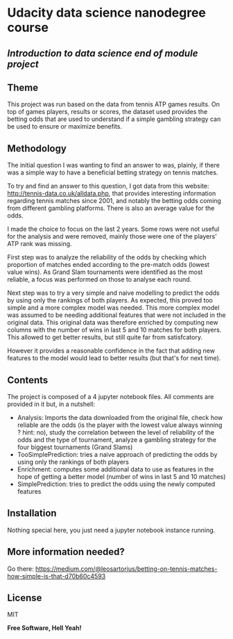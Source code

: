 # Udacity data science nanodegree course
## _Introduction to data science end of module project_

## Theme

This project was run based on the data from tennis ATP games results. On top of games players, results or scores, the dataset used provides the betting odds that are used to understand if a simple gambling strategy can be used to ensure or maximize benefits.

## Methodology

The initial question I was wanting to find an answer to was, plainly, if there was a simple way to have a beneficial betting strategy on tennis matches.

To try and find an answer to this question, I got data from this website: http://tennis-data.co.uk/alldata.php, that provides interesting information regarding tennis matches since 2001, and notably the betting odds coming from different gambling platforms. There is also an average value for the odds.

I made the choice to focus on the last 2 years. Some rows were not useful for the analysis and were removed, mainly those were one of the players' ATP rank was missing.

First step was to analyze the reliability of the odds by checking which proportion of matches ended according to the pre-match odds (lowest value wins). As Grand Slam tournaments were identified as the most reliable, a focus was performed on those to analyse each round.

Next step was to try a very simple and naive modelling to predict the odds by using only the rankings of both players. As expected, this proved too simple and a more complex model was needed. This more complex model was assumed to be needing additional features that were not included in the original data. This original data was therefore enriched by computing new columns with the number of wins in last 5 and 10 matches for both players. This allowed to get better results, but still quite far from satisfcatory.

However it provides a reasonable confidence in the fact that adding new features to the model would lead to better results (but that's for next time).

## Contents

The project is composed of a 4 jupyter notebook files. All comments are provided in it but, in a nutshell:

- Analysis: Imports the data downloaded from the original file, check how reliable are the odds (is the player with the lowest value always winning ? hint: no), study the correlation between the level of reliability of the odds and the type of tournament, analyze a gambling strategy for the four biggest tournaments (Grand Slams)
- TooSimplePrediction: tries a naive approach of predicting the odds by using only the rankings of both players
- Enrichment: computes some additional data to use as features in the hope of getting a better model (number of wins in last 5 and 10 matches)
- SimplePrediction: tries to predict the odds using the newly computed features

## Installation

Nothing special here, you just need a jupyter notebook instance running.

## More information needed?

Go there: https://medium.com/@leosartorius/betting-on-tennis-matches-how-simple-is-that-d70b60c4593

## License

MIT

**Free Software, Hell Yeah!**

